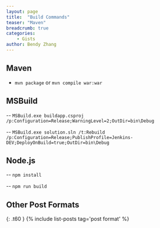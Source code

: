 ```yaml
---
layout: page
title:  "Build Commands"
teaser: "Maven"
breadcrumb: true
categories:
    - Gists
author: Bendy Zhang
---
```


## Maven

- `mvn package` or `mvn compile war:war`

## MSBuild

-- `MSBuild.exe buildapp.csproj /p:Configuration=Release;WarningLevel=2;OutDir=bin\Debug`

-- `MSBuild.exe solution.sln /t:Rebuild /p:Configuration=Release;PublishProfile=Jenkins-DEV;DeployOnBuild=true;OutDir=bin\Debug`

## Node.js

-- `npm install`

-- `npm run build`

<!--more-->

## Other Post Formats
{: .t60 }
{% include list-posts tag='post format' %}
